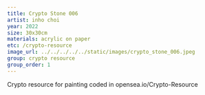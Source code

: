 ```yaml
---
title: Crypto Stone 006
artist: inho choi
year: 2022
size: 30x30cm
materials: acrylic on paper
etc: /crypto-resource
image_url: ../../../../../static/images/crypto_stone_006.jpeg
group: crypto resource
group_order: 1
---
```


Crypto resource for painting coded in opensea.io/Crypto-Resource
